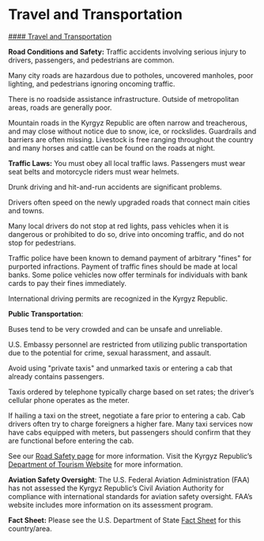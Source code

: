 # Travel and Transportation

[#### Travel and Transportation](javascript:void(0); "Travel and Transportation")

**Road Conditions and Safety:** Traffic accidents involving serious injury to drivers, passengers, and pedestrians are common.

Many city roads are hazardous due to potholes, uncovered manholes, poor lighting, and pedestrians ignoring oncoming traffic.

There is no roadside assistance infrastructure. Outside of metropolitan areas, roads are generally poor.

Mountain roads in the Kyrgyz Republic are often narrow and treacherous, and may close without notice due to snow, ice, or rockslides. Guardrails and barriers are often missing. Livestock is free ranging throughout the country and many horses and cattle can be found on the roads at night.

**Traffic Laws:** You must obey all local traffic laws. Passengers must wear seat belts and motorcycle riders must wear helmets.

Drunk driving and hit-and-run accidents are significant problems.

Drivers often speed on the newly upgraded roads that connect main cities and towns.

Many local drivers do not stop at red lights, pass vehicles when it is dangerous or prohibited to do so, drive into oncoming traffic, and do not stop for pedestrians.

Traffic police have been known to demand payment of arbitrary "fines" for purported infractions. Payment of traffic fines should be made at local banks. Some police vehicles now offer terminals for individuals with bank cards to pay their fines immediately.

International driving permits are recognized in the Kyrgyz Republic.

**Public Transportation**:

Buses tend to be very crowded and can be unsafe and unreliable.

U.S. Embassy personnel are restricted from utilizing public transportation due to the potential for crime, sexual harassment, and assault.

Avoid using "private taxis" and unmarked taxis or entering a cab that already contains passengers.

Taxis ordered by telephone typically charge based on set rates; the driver’s cellular phone operates as the meter.

If hailing a taxi on the street, negotiate a fare prior to entering a cab. Cab drivers often try to charge foreigners a higher fare. Many taxi services now have cabs equipped with meters, but passengers should confirm that they are functional before entering the cab.

See our [Road Safety page](http://travel.state.gov/content/passports/english/go/safety/road.html) for more information. Visit the Kyrgyz Republic’s [Department of Tourism Website](https://tourism.gov.kg/kirgizistan/) for more information.

**Aviation Safety Oversight**: The U.S. Federal Aviation Administration (FAA) has not assessed the Kyrgyz Republic’s Civil Aviation Authority for compliance with international standards for aviation safety oversight. FAA’s website includes more information on its assessment program.

**Fact Sheet:** Please see the U.S. Department of State [Fact Sheet](https://www.state.gov/countries-and-areas-list/) for this country/area.